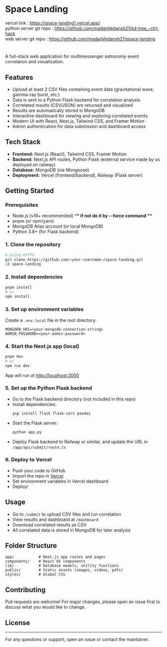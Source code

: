 # Space Landing
vercel link : https://space-landing1.vercel.app/  <br>
python server git repo : https://github.com/madanVedansh21/kd-tree_-ctrl-hack <br>
web server git repo : https://github.com/madanVedansh21/space-landing <br>
# 
A full-stack web application for multimessenger astronomy event correlation and visualization.

## Features

- Upload at least 2 CSV files containing event data (gravitational wave, gamma-ray burst, etc.)
- Data is sent to a Python Flask backend for correlation analysis
- Correlated results (CSV/JSON) are returned and visualized
- Results are automatically stored in MongoDB
- Interactive dashboard for viewing and exploring correlated events
- Modern UI with React, Next.js, Tailwind CSS, and Framer Motion
- Admin authentication for data submission and dashboard access

## Tech Stack

- **Frontend:** Next.js (React), Tailwind CSS, Framer Motion
- **Backend:** Next.js API routes, Python Flask (external service made by us deployed on railway)
- **Database:** MongoDB (via Mongoose)
- **Deployment:** Vercel (frontend/backend), Railway (Flask server)

## Getting Started

### Prerequisites

- Node.js (v18+ recommended) \***\* if not do it by --force command \*\***
- pnpm (or npm/yarn)
- MongoDB Atlas account (or local MongoDB)
- Python 3.8+ (for Flask backend)

### 1. Clone the repository

```bash
# Using HTTPS
git clone https://github.com/<your-username>/space-landing.git
cd space-landing
```

### 2. Install dependencies

```bash
pnpm install
# or
npm install
```

### 3. Set up environment variables

Create a `.env.local` file in the root directory:

```
MONGODB_URI=<your-mongodb-connection-string>
ADMIN_PASSWORD=<your-admin-password>
```

### 4. Start the Next.js app (local)

```bash
pnpm dev
# or
npm run dev
```

App will run at [http://localhost:3000](http://localhost:3000)

### 5. Set up the Python Flask backend

- Go to the Flask backend directory (not included in this repo)
- Install dependencies:
  ```bash
  pip install flask flask-cors pandas
  ```
- Start the Flask server:
  ```bash
  python app.py
  ```
- Deploy Flask backend to Railway or similar, and update the URL in `/app/api/submit/route.ts`

### 6. Deploy to Vercel

- Push your code to GitHub
- Import the repo in [Vercel](https://vercel.com/import)
- Set environment variables in Vercel dashboard
- Deploy!

## Usage

- Go to `/submit` to upload CSV files and run correlation
- View results and dashboard at `/dashboard`
- Download correlated results as CSV
- All correlated data is stored in MongoDB for later analysis

## Folder Structure

```
app/           # Next.js app routes and pages
components/    # React UI components
lib/           # Database models, utility functions
public/        # Static assets (images, videos, pdfs)
styles/        # Global CSS
```

## Contributing

Pull requests are welcome! For major changes, please open an issue first to discuss what you would like to change.

## License

---

For any questions or support, open an issue or contact the maintainer.
